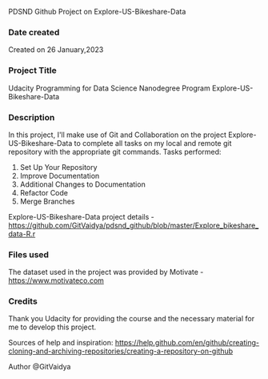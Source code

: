 PDSND Github Project on Explore-US-Bikeshare-Data

### Date created
Created on 26 January,2023

### Project Title
Udacity Programming for Data Science Nanodegree Program Explore-US-Bikeshare-Data

### Description
In this project, I'll make use of Git and Collaboration on the project Explore-US-Bikeshare-Data to complete all tasks on my local and remote git repository with the appropriate git commands. Tasks performed:

1. Set Up Your Repository
2. Improve Documentation
3. Additional Changes to Documentation
4. Refactor Code
5. Merge Branches

Explore-US-Bikeshare-Data project details - https://github.com/GitVaidya/pdsnd_github/blob/master/Explore_bikeshare_data-R.r

### Files used
The dataset used in the project was provided by Motivate - https://www.motivateco.com

### Credits
Thank you Udacity for providing the course and the necessary material for me to develop this project.

Sources of help and inspiration:
https://help.github.com/en/github/creating-cloning-and-archiving-repositories/creating-a-repository-on-github

Author @GitVaidya

